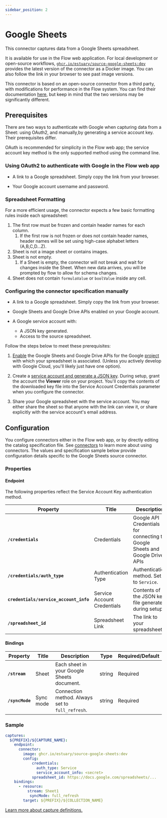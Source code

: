 ```yaml
---
sidebar_position: 2
---
```

# Google Sheets

This connector captures data from a Google Sheets spreadsheet.

It is available for use in the Flow web application. For local development or open-source workflows, [`ghcr.io/estuary/source-google-sheets:dev`](https://ghcr.io/estuary/source-google-sheets:dev) provides the latest version of the connector as a Docker image. You can also follow the link in your browser to see past image versions.

This connector is based on an open-source connector from a third party, with modifications for performance in the Flow system.
You can find their documentation [here](https://docs.airbyte.com/integrations/sources/google-sheets),
but keep in mind that the two versions may be significantly different.

## Prerequisites

There are two ways to authenticate with Google when capturing data from a Sheet: using OAuth2, and manually,by generating a service account key.
Their prerequisites differ.

OAuth is recommended for simplicity in the Flow web app;
the service account key method is the only supported method using the command line.

### Using OAuth2 to authenticate with Google in the Flow web app

* A link to a Google spreadsheet. Simply copy the link from your browser.

* Your Google account username and password.

### Spreadsheet Formatting

For a more efficient usage, the connector expects a few basic formatting rules inside each
spreadsheet:

1. The first row must be frozen and contain header names for each column.
      1. If the first row is not frozen or does not contain header names, header names will
  be set using high-case alphabet letters (A,B,C,D...Z).
2. Sheet is not a image sheet or contains images.
3. Sheet is not empty.
      1. If a Sheet is empty, the connector will not break and wait for changes
  inside the Sheet. When new data arrives, you will be prompted by flow to allow
  for schema changes.
4. Sheet does not contain `formulaValue` or `boolValue` inside any cell.

### Configuring the connector specification manually

* A link to a Google spreadsheet. Simply copy the link from your browser.

* Google Sheets and Google Drive APIs enabled on your Google account.

* A Google service account with:
  * A JSON key generated.
  * Access to the source spreadsheet.

Follow the steps below to meet these prerequisites:

1. [Enable](https://support.google.com/googleapi/answer/6158841?hl=en) the Google Sheets and Google Drive APIs
for the Google [project](https://cloud.google.com/storage/docs/projects) with which your spreadsheet is associated.
(Unless you actively develop with Google Cloud, you'll likely just have one option).

2. Create a [service account and generate a JSON key](https://developers.google.com/identity/protocols/oauth2/service-account#creatinganaccount).
During setup, grant the account the **Viewer** role on your project.
You'll copy the contents of the downloaded key file into the Service Account Credentials parameter when you configure the connector.

3. Share your Google spreadsheet with the service account. You may either share the sheet so that anyone with the link can view it,
or share explicitly with the service account's email address.

## Configuration

You configure connectors either in the Flow web app, or by directly editing the catalog specification file.
See [connectors](../../../concepts/connectors.md#using-connectors) to learn more about using connectors.
The values and specification sample below provide configuration details specific to the Google Sheets source connector.

### Properties

#### Endpoint

The following properties reflect the Service Account Key authentication method.

| Property | Title | Description | Type | Required/Default |
|---|---|---|---|---|
| **`/credentials`** | Credentials | Google API Credentials for connecting to Google Sheets and Google Drive APIs | object | Required |
| **`/credentials/auth_type`** | Authentication Type | Authentication method. Set to `Service`. | string | Required |
| **`credentials/service_account_info`** | Service Account Credentials | Contents of the JSON key file generated during setup. | string | Required |
| **`/spreadsheet_id`** | Spreadsheet Link | The link to your spreadsheet. | string | Required |

#### Bindings

| Property | Title | Description | Type | Required/Default |
|---|---|---|---|---|
| **`/stream`** | Sheet | Each sheet in your Google Sheets document. | string | Required |
| **`/syncMode`** | Sync mode | Connection method. Always set to `full_refresh`. | string | Required |

### Sample

```yaml
captures:
  ${PREFIX}/${CAPTURE_NAME}:
    endpoint:
      connector:
        image: ghcr.io/estuary/source-google-sheets:dev
        config:
            credentials:
              auth_type: Service
              service_account_info: <secret>
            spreadsheet_id: https://docs.google.com/spreadsheets/...
    bindings:
      - resource:
          stream: Sheet1
           syncMode: full_refresh
        target: ${PREFIX}/${COLLECTION_NAME}
```

[Learn more about capture definitions.](../../../concepts/captures.md#pull-captures)